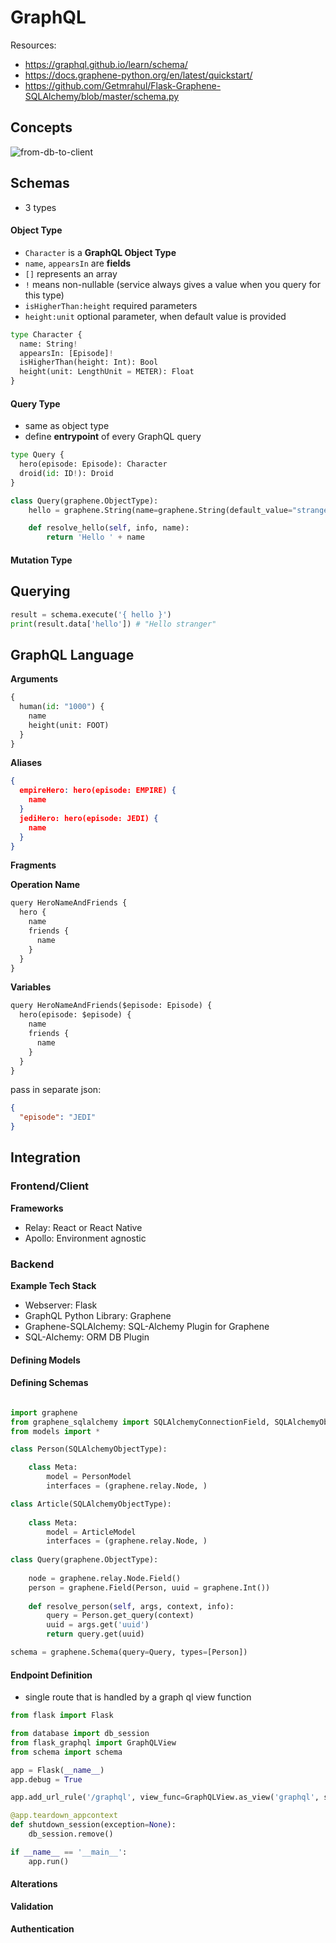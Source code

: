 # GraphQL




Resources:
- https://graphql.github.io/learn/schema/
- https://docs.graphene-python.org/en/latest/quickstart/
- https://github.com/Getmrahul/Flask-Graphene-SQLAlchemy/blob/master/schema.py

## Concepts



![from-db-to-client](H:\projects_dev\coding_quickstarter\Web\GraphQL\img\from-db-to-client.jpeg)



## Schemas



- 3 types



#### Object Type

- `Character` is a **GraphQL Object Type**
- `name`, `appearsIn` are **fields**
- `[]` represents an array
- `!` means non-nullable (service always gives a value when you query for this type)
- `isHigherThan:height` required parameters
- `height:unit` optional parameter, when default value is provided

```python
type Character {
  name: String!
  appearsIn: [Episode]!
  isHigherThan(height: Int): Bool
  height(unit: LengthUnit = METER): Float
}
```



#### Query Type

- same as object type
- define **entrypoint** of every GraphQL query

```python
type Query {
  hero(episode: Episode): Character
  droid(id: ID!): Droid
}
```









```python
class Query(graphene.ObjectType):
    hello = graphene.String(name=graphene.String(default_value="stranger"))

    def resolve_hello(self, info, name):
        return 'Hello ' + name
```





#### Mutation Type



## Querying



```python
result = schema.execute('{ hello }')
print(result.data['hello']) # "Hello stranger"

```







## GraphQL Language



**Arguments**



```python
{
  human(id: "1000") {
    name
    height(unit: FOOT)
  }
}
```



**Aliases**

```json
{
  empireHero: hero(episode: EMPIRE) {
    name
  }
  jediHero: hero(episode: JEDI) {
    name
  }
}
```





**Fragments**





**Operation Name**

```python
query HeroNameAndFriends {
  hero {
    name
    friends {
      name
    }
  }
}
```





**Variables**

```python
query HeroNameAndFriends($episode: Episode) {
  hero(episode: $episode) {
    name
    friends {
      name
    }
  }
}
```

pass in separate json:

```json
{
  "episode": "JEDI"
}
```











## Integration



### Frontend/Client



**Frameworks**

- Relay: React or React Native
- Apollo: Environment agnostic







### Backend



**Example Tech Stack**

- Webserver: Flask
- GraphQL Python Library: Graphene
- Graphene-SQLAlchemy: SQL-Alchemy Plugin for Graphene
- SQL-Alchemy: ORM DB Plugin





#### Defining Models





#### Defining Schemas

```python

import graphene
from graphene_sqlalchemy import SQLAlchemyConnectionField, SQLAlchemyObjectType
from models import *

class Person(SQLAlchemyObjectType):

    class Meta:
        model = PersonModel
        interfaces = (graphene.relay.Node, )

class Article(SQLAlchemyObjectType):
  
    class Meta:
        model = ArticleModel
        interfaces = (graphene.relay.Node, )
        
class Query(graphene.ObjectType):
    
    node = graphene.relay.Node.Field()
    person = graphene.Field(Person, uuid = graphene.Int())
    
    def resolve_person(self, args, context, info):
        query = Person.get_query(context)
        uuid = args.get('uuid')
        return query.get(uuid)

schema = graphene.Schema(query=Query, types=[Person])

```





#### Endpoint Definition

- single route that is handled by a graph ql view function

```python
from flask import Flask

from database import db_session
from flask_graphql import GraphQLView
from schema import schema

app = Flask(__name__)
app.debug = True

app.add_url_rule('/graphql', view_func=GraphQLView.as_view('graphql', schema=schema, graphiql=True, context={'session': db_session}))

@app.teardown_appcontext
def shutdown_session(exception=None):
    db_session.remove()

if __name__ == '__main__':
	app.run()
```





#### Alterations





**Validation**





#### Authentication














